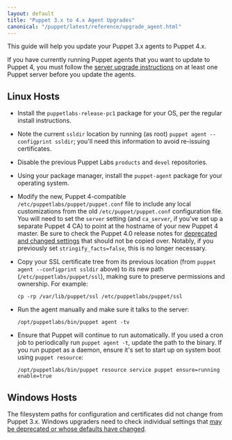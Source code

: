 ```yaml
---
layout: default
title: "Puppet 3.x to 4.x Agent Upgrades"
canonical: "/puppet/latest/reference/upgrade_agent.html"
---
```


This guide will help you update your Puppet 3.x agents to Puppet 4.x.

If you have currently running Puppet agents that you want to update to Puppet 4, you must follow the [server upgrade instructions](server_upgrade.markdown) on at least one Puppet server before you update the agents. 

## Linux Hosts

* Install the `puppetlabs-release-pc1` package for your OS, per the regular install instructions.
* Note the current `ssldir` location by running (as root) `puppet agent --configprint ssldir`; you'll need this information to avoid re-issuing certificates.
* Disable the previous Puppet Labs `products` and `devel` repositories.
* Using your package manager, install the `puppet-agent` package for your operating system.
* Modify the new, Puppet 4-compatible `/etc/puppetlabs/puppet/puppet.conf` file to include any local customizations from the old `/etc/puppet/puppet.conf` configuration file. You will need to set the `server` setting (and `ca_server`, if you've set up a separate Puppet 4 CA) to point at the hostname of your new Puppet 4 master. Be sure to check the Puppet 4.0 release notes for [deprecated and changed settings](/puppet/4.0/reference/release_notes.html#break-changed-defaults-for-settings) that should not be copied over. Notably, if you previously set `stringify_facts=false`, this is no longer necessary.  
* Copy your SSL certificate tree from its previous location (from `puppet agent --configprint ssldir` above) to its new path (`/etc/puppetlabs/puppet/ssl`), making sure to preserve permissions and ownership. For example:

    `cp -rp /var/lib/puppet/ssl /etc/puppetlabs/puppet/ssl`

* Run the agent manually and make sure it talks to the server:

    `/opt/puppetlabs/bin/puppet agent -tv`

* Ensure that Puppet will continue to run automatically. If you used a cron job to periodically run `puppet agent -t`, update the path to the binary. If you run puppet as a daemon, ensure it's set to start up on system boot using `puppet resource`:

    `/opt/puppetlabs/bin/puppet resource service puppet ensure=running enable=true`

## Windows Hosts

The filesystem paths for configuration and certificates did not change from Puppet 3.x. Windows upgraders need to check individual settings that [may be deprecated or whose defaults have changed](/puppet/4.0/reference/release_notes.html#break-changed-defaults-for-settings).
